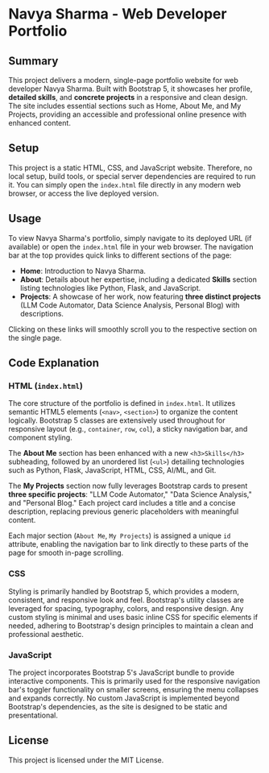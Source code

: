 # Navya Sharma - Web Developer Portfolio

## Summary
This project delivers a modern, single-page portfolio website for web developer Navya Sharma. Built with Bootstrap 5, it showcases her profile, **detailed skills**, and **concrete projects** in a responsive and clean design. The site includes essential sections such as Home, About Me, and My Projects, providing an accessible and professional online presence with enhanced content.

## Setup
This project is a static HTML, CSS, and JavaScript website. Therefore, no local setup, build tools, or special server dependencies are required to run it. You can simply open the `index.html` file directly in any modern web browser, or access the live deployed version.

## Usage
To view Navya Sharma's portfolio, simply navigate to its deployed URL (if available) or open the `index.html` file in your web browser. The navigation bar at the top provides quick links to different sections of the page:
*   **Home**: Introduction to Navya Sharma.
*   **About**: Details about her expertise, including a dedicated **Skills** section listing technologies like Python, Flask, and JavaScript.
*   **Projects**: A showcase of her work, now featuring **three distinct projects** (LLM Code Automator, Data Science Analysis, Personal Blog) with descriptions.

Clicking on these links will smoothly scroll you to the respective section on the single page.

## Code Explanation

### HTML (`index.html`)
The core structure of the portfolio is defined in `index.html`. It utilizes semantic HTML5 elements (`<nav>`, `<section>`) to organize the content logically. Bootstrap 5 classes are extensively used throughout for responsive layout (e.g., `container`, `row`, `col`), a sticky navigation bar, and component styling.

The **About Me** section has been enhanced with a new `<h3>Skills</h3>` subheading, followed by an unordered list (`<ul>`) detailing technologies such as Python, Flask, JavaScript, HTML, CSS, AI/ML, and Git.

The **My Projects** section now fully leverages Bootstrap cards to present **three specific projects**: "LLM Code Automator," "Data Science Analysis," and "Personal Blog." Each project card includes a title and a concise description, replacing previous generic placeholders with meaningful content.

Each major section (`About Me`, `My Projects`) is assigned a unique `id` attribute, enabling the navigation bar to link directly to these parts of the page for smooth in-page scrolling.

### CSS
Styling is primarily handled by Bootstrap 5, which provides a modern, consistent, and responsive look and feel. Bootstrap's utility classes are leveraged for spacing, typography, colors, and responsive design. Any custom styling is minimal and uses basic inline CSS for specific elements if needed, adhering to Bootstrap's design principles to maintain a clean and professional aesthetic.

### JavaScript
The project incorporates Bootstrap 5's JavaScript bundle to provide interactive components. This is primarily used for the responsive navigation bar's toggler functionality on smaller screens, ensuring the menu collapses and expands correctly. No custom JavaScript is implemented beyond Bootstrap's dependencies, as the site is designed to be static and presentational.

## License
This project is licensed under the MIT License.